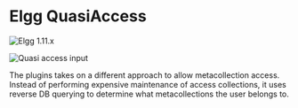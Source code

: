Elgg QuasiAccess
================
![Elgg 1.11.x](https://img.shields.io/badge/Elgg-1.11.x-yellowgreen.svg)

![Quasi access input](https://raw.github.com/arckinteractive/elgg_quasi_access/master/screenshots/quasi_access.jpg "Form input")

The plugins takes on a different approach to allow metacollection access.
Instead of performing expensive maintenance of access collections, it uses
reverse DB querying to determine what metacollections the user belongs to.